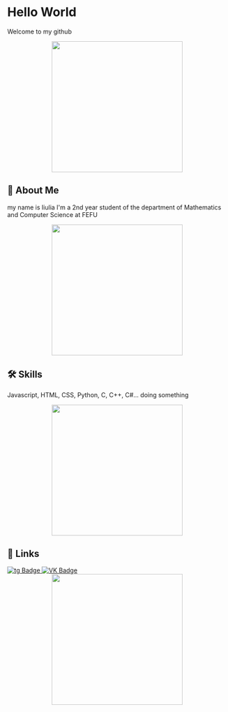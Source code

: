# Hello World
Welcome to my github
<div id="header" align="center">
  <img src="https://media.giphy.com/media/DqPp7OUBeMekM/giphy.gif?cid=790b7611y7py2b1owc8x7tupha11111g6peg1nsd41vdtaoi&ep=v1_gifs_search&rid=giphy.gif&ct=g" width="300"/>
</div>

## 🚀 About Me
my name is Iiulia
I'm a 2nd year student of the department of Mathematics and Computer Science at FEFU
<div id="header" align="center">
  <img src="https://media.giphy.com/media/3o7TKuFYevgE2b6Mx2/giphy.gif?cid=790b7611y7py2b1owc8x7tupha11111g6peg1nsd41vdtaoi&ep=v1_gifs_search&rid=giphy.gif&ct=g" width="300"/>
</div>

## 🛠 Skills
Javascript, HTML, CSS, Python, C, C++, C#...
doing something
<div id="header" align="center">
  <img src="https://media.giphy.com/media/utLAblyJ8K2Dm/giphy.gif?cid=ecf05e474r3v4zefdj06cdyrpy3yf6xzevr17j8y01u8sha4&ep=v1_gifs_search&rid=giphy.gif&ct=g" width="300"/>
</div>

## 🔗 Links
<div id="badges">
  <a href="https://t.me/v0mitvasya">
    <img src="https://img.shields.io/badge/telegram-blue?style=for-the-badge&logo=telegram&logoColor=white" alt="tg Badge"/>
  </a>
  <a href="https://vk.com/myrtel">
    <img src="https://img.shields.io/badge/VK-blue?style=for-the-badge&logo=vk&logoColor=white" alt="VK Badge"/>
  </a>
</div>
<div id="header" align="center">
  <img src="https://media.giphy.com/media/v1.Y2lkPTc5MGI3NjExeTdweTJiMW93Yzh4N3R1cGhhMTExMTFnNnBlZzFuc2Q0MXZkdGFvaSZlcD12MV9naWZzX3NlYXJjaCZjdD1n/l41lVsYDBC0UVQJCE/giphy.gif" width="300"/>
</div>
